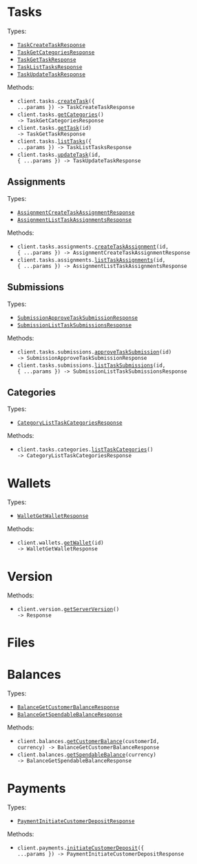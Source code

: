 # Tasks

Types:

- <code><a href="./src/resources/tasks/tasks.ts">TaskCreateTaskResponse</a></code>
- <code><a href="./src/resources/tasks/tasks.ts">TaskGetCategoriesResponse</a></code>
- <code><a href="./src/resources/tasks/tasks.ts">TaskGetTaskResponse</a></code>
- <code><a href="./src/resources/tasks/tasks.ts">TaskListTasksResponse</a></code>
- <code><a href="./src/resources/tasks/tasks.ts">TaskUpdateTaskResponse</a></code>

Methods:

- <code title="post /tasks">client.tasks.<a href="./src/resources/tasks/tasks.ts">createTask</a>({ ...params }) -> TaskCreateTaskResponse</code>
- <code title="get /tasks/categories">client.tasks.<a href="./src/resources/tasks/tasks.ts">getCategories</a>() -> TaskGetCategoriesResponse</code>
- <code title="get /tasks/{id}">client.tasks.<a href="./src/resources/tasks/tasks.ts">getTask</a>(id) -> TaskGetTaskResponse</code>
- <code title="get /tasks">client.tasks.<a href="./src/resources/tasks/tasks.ts">listTasks</a>({ ...params }) -> TaskListTasksResponse</code>
- <code title="put /tasks/{id}">client.tasks.<a href="./src/resources/tasks/tasks.ts">updateTask</a>(id, { ...params }) -> TaskUpdateTaskResponse</code>

## Assignments

Types:

- <code><a href="./src/resources/tasks/assignments.ts">AssignmentCreateTaskAssignmentResponse</a></code>
- <code><a href="./src/resources/tasks/assignments.ts">AssignmentListTaskAssignmentsResponse</a></code>

Methods:

- <code title="post /tasks/{id}/assignments">client.tasks.assignments.<a href="./src/resources/tasks/assignments.ts">createTaskAssignment</a>(id, { ...params }) -> AssignmentCreateTaskAssignmentResponse</code>
- <code title="get /tasks/{id}/assignments">client.tasks.assignments.<a href="./src/resources/tasks/assignments.ts">listTaskAssignments</a>(id, { ...params }) -> AssignmentListTaskAssignmentsResponse</code>

## Submissions

Types:

- <code><a href="./src/resources/tasks/submissions.ts">SubmissionApproveTaskSubmissionResponse</a></code>
- <code><a href="./src/resources/tasks/submissions.ts">SubmissionListTaskSubmissionsResponse</a></code>

Methods:

- <code title="post /tasks/submissions/{id}/approve">client.tasks.submissions.<a href="./src/resources/tasks/submissions.ts">approveTaskSubmission</a>(id) -> SubmissionApproveTaskSubmissionResponse</code>
- <code title="get /tasks/{id}/submissions">client.tasks.submissions.<a href="./src/resources/tasks/submissions.ts">listTaskSubmissions</a>(id, { ...params }) -> SubmissionListTaskSubmissionsResponse</code>

## Categories

Types:

- <code><a href="./src/resources/tasks/categories.ts">CategoryListTaskCategoriesResponse</a></code>

Methods:

- <code title="get /tasks/categories">client.tasks.categories.<a href="./src/resources/tasks/categories.ts">listTaskCategories</a>() -> CategoryListTaskCategoriesResponse</code>

# Wallets

Types:

- <code><a href="./src/resources/wallets.ts">WalletGetWalletResponse</a></code>

Methods:

- <code title="get /wallets/{id}">client.wallets.<a href="./src/resources/wallets.ts">getWallet</a>(id) -> WalletGetWalletResponse</code>

# Version

Methods:

- <code title="get /version">client.version.<a href="./src/resources/version.ts">getServerVersion</a>() -> Response</code>

# Files

# Balances

Types:

- <code><a href="./src/resources/balances.ts">BalanceGetCustomerBalanceResponse</a></code>
- <code><a href="./src/resources/balances.ts">BalanceGetSpendableBalanceResponse</a></code>

Methods:

- <code title="get /balances/customers/{customerId}/currencies/{currency}">client.balances.<a href="./src/resources/balances.ts">getCustomerBalance</a>(customerId, currency) -> BalanceGetCustomerBalanceResponse</code>
- <code title="get /balances/currencies/{currency}">client.balances.<a href="./src/resources/balances.ts">getSpendableBalance</a>(currency) -> BalanceGetSpendableBalanceResponse</code>

# Payments

Types:

- <code><a href="./src/resources/payments.ts">PaymentInitiateCustomerDepositResponse</a></code>

Methods:

- <code title="post /payments/initiate-customer-deposit">client.payments.<a href="./src/resources/payments.ts">initiateCustomerDeposit</a>({ ...params }) -> PaymentInitiateCustomerDepositResponse</code>
